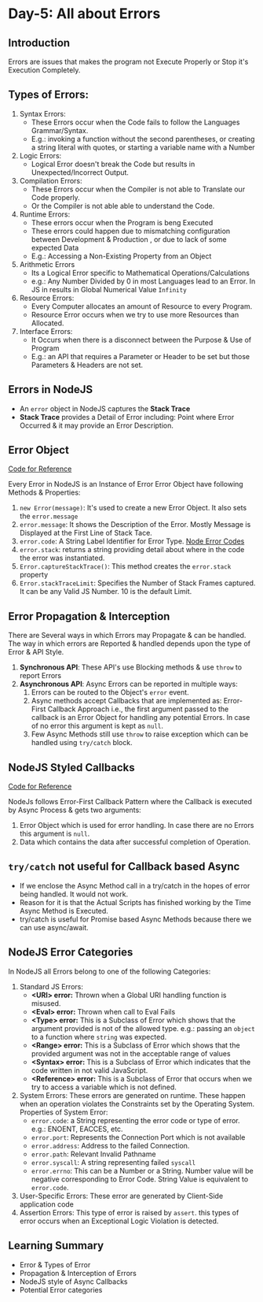 # Day-5: All about Errors

## Introduction

Errors are issues that makes the program not Execute Properly or Stop it's Execution Completely.

## Types of Errors:

1. Syntax Errors:
   - These Errors occur when the Code fails to follow the Languages Grammar/Syntax.
   - E.g.: invoking a function without the second parentheses, or creating a string literal with quotes, or starting a variable name with a Number
1. Logic Errors:
   - Logical Error doesn't break the Code but results in Unexpected/Incorrect Output.
1. Compilation Errors:
   - These Errors occur when the Compiler is not able to Translate our Code properly.
   - Or the Compiler is not able able to understand the Code.
1. Runtime Errors:
   - These errors occur when the Program is beng Executed
   - These errors could happen due to mismatching configuration between Development & Production , or due to lack of some expected Data
   - E.g.: Accessing a Non-Existing Property from an Object
1. Arithmetic Errors
   - Its a Logical Error specific to Mathematical Operations/Calculations
   - e.g.: Any Number Divided by 0 in most Languages lead to an Error. In JS in results in Global Numerical Value `Infinity`
1. Resource Errors:
   - Every Computer allocates an amount of Resource to every Program.
   - Resource Error occurs when we try to use more Resources than Allocated.
1. Interface Errors:
   - It Occurs when there is a disconnect between the Purpose & Use of Program
   - E.g.: an API that requires a Parameter or Header to be set but those Parameters & Headers are not set.

## Errors in NodeJS

- An `error` object in NodeJS captures the **Stack Trace**
- **Stack Trace** provides a Detail of Error including: Point where Error Occurred & it may provide an Error Description.

## Error Object

[Code for Reference](./error.js)

Every Error in NodeJS is an Instance of Error Error Object have following Methods & Properties:

1. `new Error(message)`: It's used to create a new Error Object. It also sets the `error.message`
1. `error.message`: It shows the Description of the Error. Mostly Message is Displayed at the First Line of Stack Tace.
1. `error.code`: A String Label Identifier for Error Type. [Node Error Codes](https://nodejs.org/api/errors.html#nodejs-error-codes)
1. `error.stack`: returns a string providing detail about where in the code the error was instantiated.
1. `Error.captureStackTrace()`: This method creates the `error.stack` property
1. `Error.stackTraceLimit`: Specifies the Number of Stack Frames captured. It can be any Valid JS Number. 10 is the default Limit.

## Error Propagation & Interception

There are Several ways in which Errors may Propagate & can be handled. The way in which errors are Reported & handled depends upon the type of Error & API Style.

1. **Synchronous API**: These API's use Blocking methods & use `throw` to report Errors
1. **Asynchronous API**: Async Errors can be reported in multiple ways:
   1. Errors can be routed to the Object's `error` event.
   1. Async methods accept Callbacks that are implemented as: Error-First Callback Approach i.e., the first argument passed to the callback is an Error Object for handling any potential Errors. In case of no error this argument is kept as `null`.
   1. Few Async Methods still use `throw` to raise exception which can be handled using `try/catch` block.

## NodeJS Styled Callbacks

[Code for Reference](./error-first-callbacks.js)

NodeJs follows Error-First Callback Pattern where the Callback is executed by Async Process & gets two arguments:

1. Error Object which is used for error handling. In case there are no Errors this argument is `null`.
1. Data which contains the data after successful completion of Operation.

## **`try/catch`** not useful for Callback based Async

- If we enclose the Async Method call in a try/catch in the hopes of error being handled. It would not work.
- Reason for it is that the Actual Scripts has finished working by the Time Async Method is Executed.
- try/catch is useful for Promise based Async Methods because there we can use async/await.

## NodeJS Error Categories

In NodeJS all Errors belong to one of the following Categories:

1. Standard JS Errors:
   - **\<URI> error:** Thrown when a Global URI handling function is misused.
   - **\<Eval> error:** Thrown when call to Eval Fails
   - **\<Type> error:** This is a Subclass of Error which shows that the argument provided is not of the allowed type. e.g.: passing an `object` to a function where `string` was expected.
   - **\<Range> error:** This is a Subclass of Error which shows that the provided argument was not in the acceptable range of values
   - **\<Syntax> error:** This is a Subclass of Error which indicates that the code written in not valid JavaScript.
   - **\<Reference> error:** This is a Subclass of Error that occurs when we try to access a variable which is not defined.
1. System Errors: These errors are generated on runtime. These happen when an operation violates the Constraints set by the Operating System. Properties of System Error:
   - `error.code`: a String representing the error code or type of error. e.g.: ENOENT, EACCES, etc.
   - `error.port`: Represents the Connection Port which is not available
   - `error.address`: Address to the failed Connection.
   - `error.path`: Relevant Invalid Pathname
   - `error.syscall`: A string representing failed `syscall`
   - `error.errno`: This can be a Number or a String. Number value will be negative corresponding to Error Code. String Value is equivalent to `error.code`.
1. User-Specific Errors: These error are generated by Client-Side application code
1. Assertion Errors: This type of error is raised by `assert`. this types of error occurs when an Exceptional Logic Violation is detected.

## Learning Summary

- Error & Types of Error
- Propagation & Interception of Errors
- NodeJS style of Async Callbacks
- Potential Error categories
